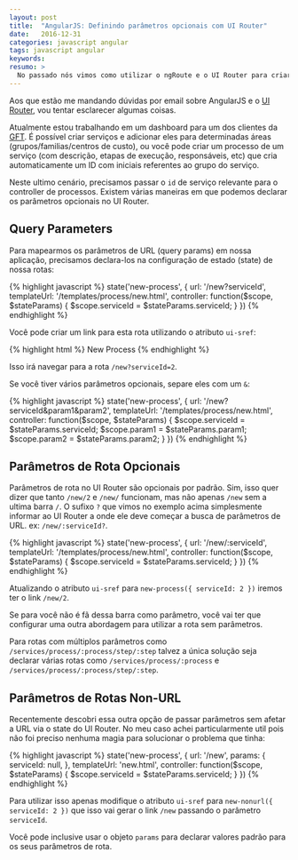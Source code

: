 ```yaml
---
layout: post
title:  "AngularJS: Definindo parâmetros opcionais com UI Router"
date:   2016-12-31
categories: javascript angular
tags: javascript angular
keywords:
resumo: >
  No passado nós vimos como utilizar o ngRoute e o UI Router para criar aplicações com Angular JS. Hoje vou explicar 3 formas que para definir rotas utilizando o UI Router e como isso pode ser útil para sua aplicação.
---
```


Aos que estão me mandando dúvidas por email sobre AngularJS e o [UI Router](https://github.com/angular-ui/ui-router), vou tentar esclarecer algumas coisas.

Atualmente estou trabalhando em um dashboard para um dos clientes da [GFT](http://www.gft.com/). É possível criar serviços e adicionar eles para determinadas áreas (grupos/familias/centros de custo), ou você pode criar um processo de um serviço (com descrição, etapas de execução, responsáveis, etc) que cria automaticamente um ID com iniciais referentes ao grupo do serviço.

Neste ultimo cenário, precisamos passar o `id` de serviço relevante para o controller de processos. Existem várias maneiras em que podemos declarar os parâmetros opcionais no UI Router.

## Query Parameters

Para mapearmos os parâmetros de URL (query params) em nossa aplicação, precisamos declara-los na configuração de estado (state) de nossa rotas:

{% highlight javascript %}
state('new-process', {
  url: '/new?serviceId',
  templateUrl: '/templates/process/new.html',
  controller: function($scope, $stateParams) {
     $scope.serviceId = $stateParams.serviceId;
  }
})
{% endhighlight %}

Você pode criar um link para esta rota utilizando o atributo `ui-sref`:

{% highlight html %}
<a ui-sref="new-process({ serviceId: 2 })">New Process</a>
{% endhighlight %}

Isso irá navegar para a rota `/new?serviceId=2`.

Se você tiver vários parâmetros opcionais, separe eles com um `&`:

{% highlight javascript %}
state('new-process', {
  url: '/new?serviceId&param1&param2',
  templateUrl: '/templates/process/new.html',
  controller: function($scope, $stateParams) {
     $scope.serviceId = $stateParams.serviceId;
     $scope.param1 = $stateParams.param1;
     $scope.param2 = $stateParams.param2;
  }
})
{% endhighlight %}

## Parâmetros de Rota Opcionais

Parâmetros de rota no UI Router são opcionais por padrão. Sim, isso quer dizer que tanto `/new/2` e `/new/` funcionam, mas não apenas `/new` sem a ultima barra `/`. O sufixo `?` que vimos no exemplo acima simplesmente informar ao UI Router a onde ele deve começar a busca de parâmetros de URL. ex: `/new/:serviceId?`.

{% highlight javascript %}
state('new-process', {
  url: '/new/:serviceId',
  templateUrl: '/templates/process/new.html',
  controller: function($scope, $stateParams) {
     $scope.serviceId = $stateParams.serviceId;
  }
})
{% endhighlight %}

Atualizando o atributo `ui-sref` para `new-process({ serviceId: 2 })` iremos ter o link  `/new/2`.

Se para você não é fã dessa barra como parâmetro, você vai ter que configurar uma outra abordagem para utilizar a rota sem parâmetros.

Para rotas com múltiplos parâmetros como `/services/process/:process/step/:step` talvez a única solução seja declarar várias rotas como  `/services/process/:process` e `/services/process/:process/step/:step`.

## Parâmetros de Rotas Non-URL

Recentemente descobri essa outra opção de passar parâmetros sem afetar a URL via o state do UI Router. No meu caso achei particularmente util pois não foi preciso nenhuma magia para solucionar o problema que tinha:

{% highlight javascript %}
state('new-process', {
  url: '/new',
  params: {
    serviceId: null,
  },
  templateUrl: 'new.html',
  controller: function($scope, $stateParams) {
     $scope.serviceId = $stateParams.serviceId;
  }
})
{% endhighlight %}

Para utilizar isso apenas modifique o atributo `ui-sref` para `new-nonurl({ serviceId: 2 })` que isso vai gerar o link `/new` passando o parâmetro `serviceId`.

Você pode inclusive usar o objeto `params` para declarar valores padrão para os seus parâmetros de rota.
